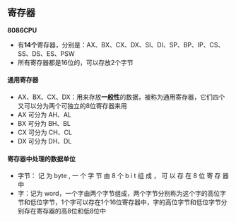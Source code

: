 ## 寄存器

**8086CPU**

* 有**14个**寄存器，分别是：AX、BX、CX、DX、SI、DI、SP、BP、IP、CS、SS、DS、ES、PSW
* 所有寄存器都是16位的，可以存放2个字节

#### 通用寄存器

* AX、BX、CX、DX：用来存放**一般性**的数据，被称为通用寄存器，它们四个又可以分为两个可独立的8位寄存器来用
* AX 可分为 AH、AL
* BX 可分为 BH、BL
* CX 可分为 CH、CL
* DX 可分为 DH、DL

#### 寄存器中处理的数据单位

* 字节： 记 为 byte , 一 个 字 节 由 8 个 b i t 组 成 ， 可 以 存 在 8 位 寄 存 器 中
* 字：记为 word，一个字由两个字节组成，两个字节分别称为这个字的高位字节和低位字节，1个字可以存在1个16位寄存器中，字的高位字节和低位字节分别存在寄存器的高8位和低8位中

